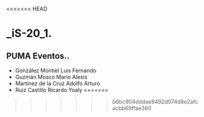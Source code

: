 <<<<<<< HEAD
# _iS-20_1.
## PUMA Eventos..
- González Montiel Luis Fernando 
- Guzmán Mosco Mario Alexis
- Martínez de la Cruz Adolfo Arturo
- Ruiz Castillo Ricardo Yoaly
=======
>>>>>>> b6bc904dddae9492d074d8e2afcacbb69ffae380




